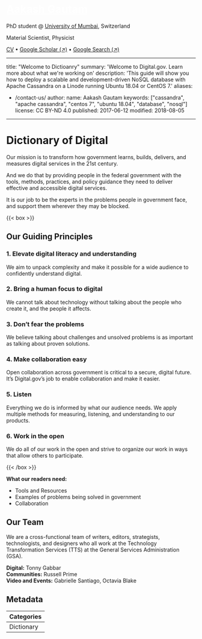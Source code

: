 <!DOCTYPE html>
<html lang="en">
<head>
  <title>Ishita Pushkarna | Teaching</title>
  <link href='https://fonts.googleapis.com/css?family=EB Garamond' rel='stylesheet'>
  <link href='https://fonts.googleapis.com/css?family=Open Sans' rel='stylesheet'>
</head>
  
<body>
  <div class="header">
    <h1><a href="" style="cursor: pointer; color: white;">Aakash Gautam</a></h1>
    <p class="subDesc">PhD student @ <a href="">University of Mumbai</a>, Switzerland</p>
    <p class="subDesc">Material Scientist, Physicist</p>
    <p class="subDesc"><a href="">CV</a> &#8226; <a href="https://scholar.google.com/citations?user=m2YGFxgAAAAJ" target="_blank">Google Scholar (↗)</a> &#8226; <a href="https://g.co/kgs/XHXSaa" target="_blank">Google Search (↗)</a></p>
  </div>
  
  </body>
  </html>

---
title: "Welcome to Dictioanry"
summary: 'Welcome to Digital.gov. Learn more about what we&#39;re working on'
description: 'This guide will show you how to deploy a scalable and development-driven NoSQL database with Apache Cassandra on a Linode running Ubuntu 18.04 or CentOS 7.'
aliases:
  - /contact-us/
author:
   name: Aakash Gautam
keywords: ["cassandra", "apache cassandra", "centos 7", "ubuntu 18.04", "database", "nosql"]
license: CC BY-ND 4.0
published: 2017-06-12
modified: 2018-08-05

---

# Dictionary of Digital
Our mission is to transform how government learns, builds, delivers, and measures digital services in the 21st century.

And we do that by providing people in the federal government with the tools, methods, practices, and policy guidance they need to deliver effective and accessible digital services.

It is our job to be the experts in the problems people in government face, and support them wherever they may be blocked.

{{< box >}}

## Our Guiding Principles

### 1. Elevate digital literacy and understanding

We aim to unpack complexity and make it possible for a wide audience to confidently understand digital.

### 2. Bring a human focus to digital

We cannot talk about technology without talking about the people who create it, and the people it affects.

### 3. Don’t fear the problems

We believe talking about challenges and unsolved problems is as important as talking about proven solutions.

### 4. Make collaboration easy

Open collaboration across government is critical to a secure, digital future. It’s Digital.gov’s job to enable collaboration and make it easier.

### 5. Listen

Everything we do is informed by what our audience needs. We apply multiple methods for measuring, listening, and understanding to our products.

### 6. Work in the open

We do all of our work in the open and strive to organize our work in ways that allow others to participate.

{{< /box >}}

**What our readers need:**

- Tools and Resources
- Examples of problems being solved in government
- Collaboration

## Our Team

We are a cross-functional team of writers, editors, strategists, technologists, and designers who all work at the Technology Transformation Services (TTS) at the General Services Administration (GSA).

**Digital:** Tonny Gabbar <br>
**Communities:** Russell Prime <br>
**Video and Events:** Gabrielle Santiago, Octavia Blake <br>

## Metadata

| **Categories** |
|-------------|
|Dictionary|
